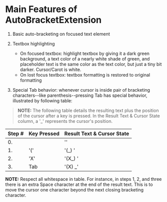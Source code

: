 # Main Features of AutoBracketExtension

1. Basic auto-bracketing on focused text element
2. Textbox highlighting
    - On focused textbox: highlight textbox by giving it a dark green background, a text color of a nearly white shade of green, and placeholder text is the same color as the text color, but just a tiny bit darker. Cursor/Carot is white.
    - On lost focus textbox: textbox formatting is restored to original formatting
    
3. Special Tab behavior: whenever cursor is inside pair of bracketing characters--like parenthesis--pressing Tab has special behavior, illustrated by following table:

> **NOTE:** The following table details the resulting text plus the position of the cursor after a key is pressed. In the Result Text & Cursor State column, a '_' represents the cursor's position.

|Step #|Key Pressed|Result Text & Cursor State|
|--|--|--|
| 0. |  | '' |
| 1. | '(' | '(_) ' |
| 2. | 'X' | '(X_) ' |
| 3. | Tab | '(X) _' |

**NOTE:** Respect all whitespace in table. For instance, in steps 1, 2, and three there is an extra Space character at the end of the result text. This is to move the cursor one character beyond the next closing bracketing character.